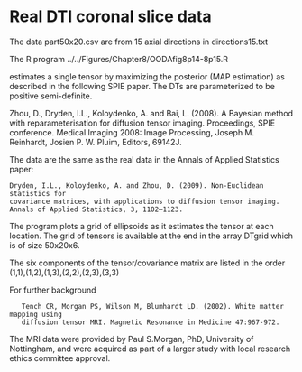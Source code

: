 Real DTI coronal slice data 
===========================

The data part50x20.csv are from 15 axial directions in directions15.txt 

The R program ../../Figures/Chapter8/OODAfig8p14-8p15.R 

estimates a single tensor by maximizing the posterior (MAP estimation) as
described in the following SPIE paper. The DTs are parameterized to be positive semi-definite.

   Zhou, D., Dryden, I.L., Koloydenko, A. and Bai, L. (2008). A Bayesian method with 
   reparameterisation for diffusion tensor imaging. Proceedings, SPIE conference. Medical 
   Imaging 2008: Image Processing, Joseph M. Reinhardt, Josien P. W. Pluim, Editors, 69142J.

The data are the same as the real data in the Annals of Applied Statistics paper:

    Dryden, I.L., Koloydenko, A. and Zhou, D. (2009). Non-Euclidean statistics for 
    covariance matrices, with applications to diffusion tensor imaging. Annals of Applied Statistics, 3, 1102–1123.

The program plots a grid of ellipsoids as it estimates the tensor at each location.
The grid of tensors is available at the end in the array DTgrid which is of size 50x20x6.
 
The six components of the tensor/covariance matrix are listed in the order
(1,1),(1,2),(1,3),(2,2),(2,3),(3,3)
 
For further background 
 
       Tench CR, Morgan PS, Wilson M, Blumhardt LD. (2002). White matter mapping using 
       diffusion tensor MRI. Magnetic Resonance in Medicine 47:967-972.
 
The MRI data were provided by Paul S.Morgan, PhD, University of Nottingham, and were acquired as part of a larger study with local research ethics committee approval.
